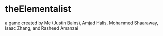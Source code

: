 # theElementalist
a game created by Me (Justin Bains), Amjad Halis, Mohammed Shaaraway, Isaac Zhang, and Rasheed Amanzai
